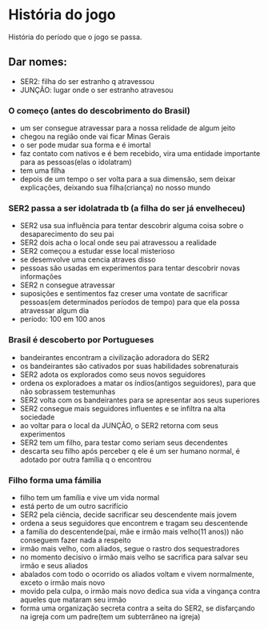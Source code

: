 # História do jogo
História do período que o jogo se passa.

## Dar nomes:
 - SER2: filha do ser estranho q atravessou
 - JUNÇÃO: lugar onde o ser estranho atravesou

### O começo (antes do descobrimento do Brasil)
  - um ser consegue atravessar para a nossa relidade de algum jeito
  - chegou na região onde vai ficar Minas Gerais
  - o ser pode mudar sua forma e é imortal
  - faz contato com nativos e é bem recebido, vira uma entidade importante para as pessoas(elas o idolatram)
  - tem uma filha
  - depois de um tempo o ser volta para a sua dimensão, sem deixar explicações, deixando sua filha(criança) no nosso mundo

### SER2 passa a ser idolatrada tb (a filha do ser já envelheceu)
  - SER2 usa sua influência para tentar descobrir alguma coisa sobre o desaparecimento do seu pai
  - SER2 dois acha o local onde seu pai atravessou a realidade
  - SER2 começou a estudar esse local misterioso
  - se desemvolve uma cencia atraves disso
  - pessoas são usadas em experimentos para tentar descobrir novas informações
  - SER2 n consegue atravessar
  - suposições e sentimentos faz creser uma vontate de sacrificar pessoas(em determinados períodos de tempo) para que ela possa atravessar algum dia
  - período: 100 em 100 anos

### Brasil é descoberto por Portugueses
  - bandeirantes encontram a civilização adoradora do SER2
  - os bandeirantes são cativados por suas habilidades sobrenaturais
  - SER2 adota os explorados como seus novos seguidores
  - ordena os exploradoes a matar os índios(antigos seguidores), para que não sobrassem testemunhas
  - SER2 volta com os bandeirantes para se apresentar aos seus superiores
  - SER2 consegue mais seguidores influentes e se infiltra na alta sociedade
  - ao voltar para o local da JUNÇÃO, o SER2 retorna com seus experimentos
  - SER2 tem um filho, para testar como seriam seus decendentes
  - descarta seu filho após perceber q ele é um ser humano normal, é adotado por outra família q o encontrou

### Filho forma uma fámilia
  - filho tem um família e vive um vida normal
  - está perto de um outro sacrifício
  - SER2 pela ciência, decide sacrificar seu descendente mais jovem
  - ordena a seus seguidores que encontrem e tragam seu descentende
  - a família do descentende(pai, mãe e irmão mais velho(11 anos)) não conseguem fazer nada a respeito
  - irmão mais velho, com aliados, segue o rastro dos sequestradores
  - no momento decisivo o irmão mais velho se sacrifica para salvar seu irmão e seus aliados
  - abalados com todo o ocorrido os aliados voltam e vivem normalmente, exceto o irmão mais novo
  - movido pela culpa, o irmão mais novo dedica sua vida a vingança contra aqueles que mataram seu irmão
  - forma uma organização secreta contra a seita do SER2, se disfarçando na igreja com um padre(tem um subterrâneo na igreja)
